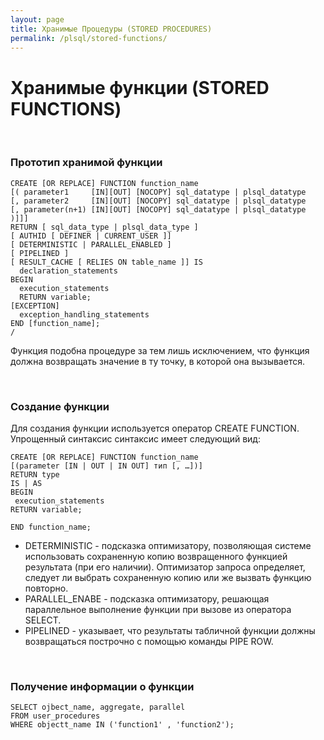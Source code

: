 ```yaml
---
layout: page
title: Хранимые Процедуры (STORED PROCEDURES)
permalink: /plsql/stored-functions/
---
```


# Хранимые функции (STORED FUNCTIONS)


<br/>

### Прототип хранимой функции


    CREATE [OR REPLACE] FUNCTION function_name
    [( parameter1     [IN][OUT] [NOCOPY] sql_datatype | plsql_datatype
    [, parameter2     [IN][OUT] [NOCOPY] sql_datatype | plsql_datatype
    [, parameter(n+1) [IN][OUT] [NOCOPY] sql_datatype | plsql_datatype )]]]
    RETURN [ sql_data_type | plsql_data_type ]
    [ AUTHID [ DEFINER | CURRENT_USER ]]
    [ DETERMINISTIC | PARALLEL_ENABLED ]
    [ PIPELINED ]
    [ RESULT_CACHE [ RELIES ON table_name ]] IS
      declaration_statements
    BEGIN
      execution_statements
      RETURN variable;
    [EXCEPTION]
      exception_handling_statements
    END [function_name];
    /



Функция подобна процедуре за тем лишь исключением, что функция должна возвращать значение в ту точку, в которой она вызывается.

<br>

### Создание функции


Для создания функции используется оператор CREATE FUNCTION. Упрощенный синтаксис синтаксис имеет следующий вид:


    CREATE [OR REPLACE] FUNCTION function_name
    [(parameter [IN | OUT | IN OUT] тип [, …])]
    RETURN type
    IS | AS
    BEGIN
     execution_statements
    RETURN variable;

    END function_name;


<ul>
<li>
DETERMINISTIC - подсказка оптимизатору, позволяющая системе использовать сохраненную копию возвращенного функцией результата (при его наличии). Оптимизатор запроса определяет, следует ли выбрать сохраненную копию или же вызвать функцию повторно.
</li>
<li>
PARALLEL_ENABE - подсказка оптимизатору, решающая параллельное выполнение функции при вызове из оператора SELECT.
</li>
<li>
PIPELINED - указывает, что результаты табличной функции должны возвращаться построчно с помощью команды PIPE ROW.
</li>
</ul>

<br/>

### Получение информации о функции

    SELECT ojbect_name, aggregate, parallel
    FROM user_procedures
    WHERE objectt_name IN ('function1' , 'function2');
